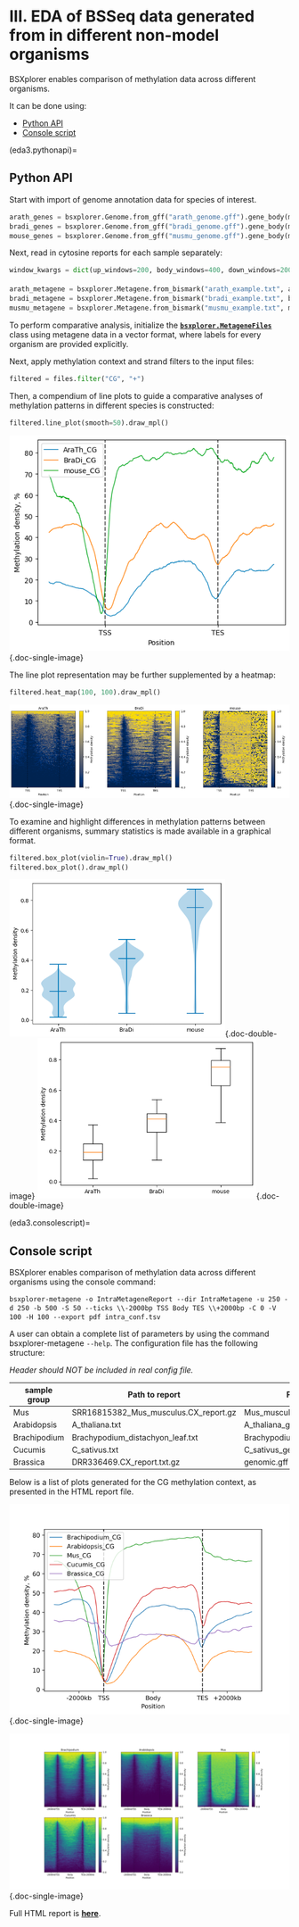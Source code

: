 # III. EDA of BSSeq data generated from in different non-model organisms

BSXplorer enables comparison of methylation data across different organisms.

It can be done using:

- [Python API](eda3.pythonapi)
- [Console script](eda3.consolescript)


(eda3.pythonapi)=
## Python API

Start with import of genome annotation data for species of interest.

```python
arath_genes = bsxplorer.Genome.from_gff("arath_genome.gff").gene_body(min_length=0)
bradi_genes = bsxplorer.Genome.from_gff("bradi_genome.gff").gene_body(min_length=0)
mouse_genes = bsxplorer.Genome.from_gff("musmu_genome.gff").gene_body(min_length=0)
```

Next, read in cytosine reports for each sample separately:

```python
window_kwargs = dict(up_windows=200, body_windows=400, down_windows=200)

arath_metagene = bsxplorer.Metagene.from_bismark("arath_example.txt", arath_genes, **window_kwargs)
bradi_metagene = bsxplorer.Metagene.from_bismark("bradi_example.txt", bradi_genes, **window_kwargs)
musmu_metagene = bsxplorer.Metagene.from_bismark("musmu_example.txt", mouse_genes, **window_kwargs)
```

To perform comparative analysis, initialize the [**`bsxplorer.MetageneFiles`**](bsxplorer.MetageneFiles) 
class using metagene data in a vector format, where labels for every organism are provided explicitly.

Next, apply methylation context and strand filters to the input files:

```python
filtered = files.filter("CG", "+")
```

Then, a compendium of line plots to guide a comparative analyses of methylation patterns in 
different species is constructed:

```python
filtered.line_plot(smooth=50).draw_mpl()
```

![EDA3 - LinePlot](../images/gettingstarted/contrasting_lp.png){.doc-single-image}

The line plot representation may be further supplemented by a heatmap: 

```python
filtered.heat_map(100, 100).draw_mpl()
```

![EDA3 - HeatMap](../images/gettingstarted/contrasting_hm.png){.doc-single-image}

To examine and highlight differences in methylation patterns between different organisms, summary statistics is made available in a graphical format.

```python
filtered.box_plot(violin=True).draw_mpl()
filtered.box_plot().draw_mpl()
```

![EDA3 - ViolinPlot](../images/gettingstarted/contrasting_vp.png){.doc-double-image}
![EDA3 - BoxPlot](../images/gettingstarted/contrasting_bp.png){.doc-double-image}


(eda3.consolescript)=
## Console script

BSXplorer enables comparison of methylation data across different organisms using the console command:

```commandline
bsxplorer-metagene -o IntraMetageneReport --dir IntraMetagene -u 250 -d 250 -b 500 -S 50 --ticks \\-2000bp TSS Body TES \\+2000bp -C 0 -V 100 -H 100 --export pdf intra_conf.tsv
```

A user can obtain a complete list of parameters by using the command bsxplorer-metagene `--help`.
The configuration file has the following structure:

_Header should NOT be included in real config file._

| sample group | Path to report                        | Path to genome                      | Flank length | Minimal length | Region_type |
|--------------|---------------------------------------|-------------------------------------|--------------|----------------|-------------|
| Mus          | SRR16815382_Mus_musculus.CX_report.gz | Mus_musculus_genomic.gff            | 2000         | 0              | gene        |
| Arabidopsis  | A_thaliana.txt                        | A_thaliana_genomic.gff              | 2000         | 0              | gene        |
| Brachipodium | Brachypodium_distachyon_leaf.txt      | Brachypodium_distachyon_genomic.gff | 2000         | 0              | gene        |
| Cucumis      | C_sativus.txt                         | C_sativus_genomic.gff               | 2000         | 0              | gene        |
| Brassica     | DRR336469.CX_report.txt.gz            | genomic.gff                         | 2000         | 0              | gene        |

Below is a list of plots generated for the CG methylation context, as presented in the HTML report file.

![EDA3 - ViolinPlot](../images/eda3contrasting/script_lp.png){.doc-single-image}

![EDA3 - BoxPlot](../images/eda3contrasting/script_hm.png){.doc-single-image}

Full HTML report is [**here**](../images/IntraMetageneReport.html).